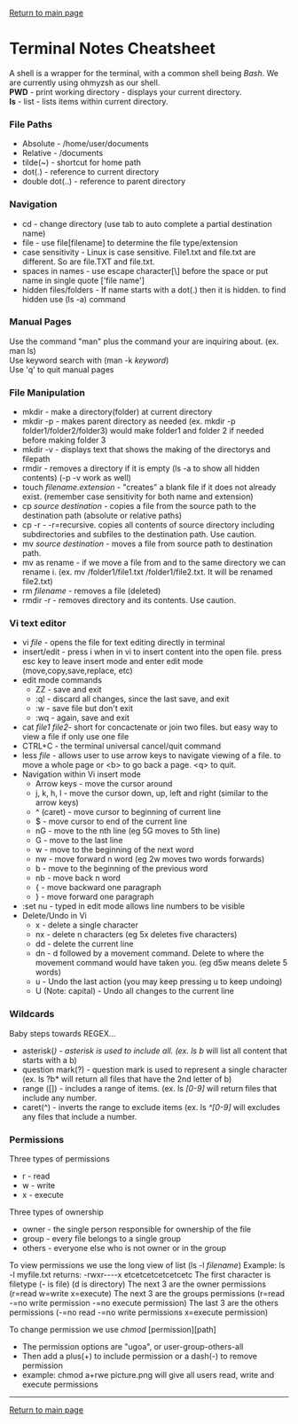 [Return to main page](https://KrisDunning.github.io/reading-notes/)

# Terminal Notes Cheatsheet  

A shell is a wrapper for the terminal, with a common shell being *Bash*. We are currently using ohmyzsh as our shell.  
**PWD** - print working directory - displays your current directory.  
**ls** - list - lists items within current directory. 

### File Paths

- Absolute - /home/user/documents  
- Relative - /documents  
- tilde(~) - shortcut for home path  
- dot(.) - reference to current directory  
- double dot(..) - reference to parent directory  

### Navigation

- cd - change directory (use tab to auto complete a partial destination name)
- file - use file\[filename] to determine the file type/extension
- case sensitivity - Linux is case sensitive. File1.txt and file.txt are different. So are file.TXT and file.txt.
- spaces in names - use escape character\[\\] before the space or put name in single quote \['file name']
- hidden files/folders - If name starts with a dot(.) then it is hidden. to find hidden use (ls -a) command

### Manual Pages

Use the command "man" plus the command your are inquiring about. (ex. man ls)  
Use keyword search with (man -k *keyword*)  
Use 'q' to quit manual pages  

### File Manipulation

- mkdir - make a directory(folder) at current directory
- mkdir -p - makes parent directory as needed (ex. mkdir -p folder1/folder2/folder3) would make folder1 and folder 2 if needed before making folder 3
- mkdir -v - displays text that shows the making of the directorys and filepath
- rmdir - removes a directory if it is empty (ls -a to show all hidden contents) (-p -v work as well)
- touch *filename.extension* - "creates" a blank file if it does not already exist. (remember case sensitivity for both name and extension)
- cp *source* *destination* - copies a file from the source path to the destination path (absolute or relative paths)
- cp -r - -r=recursive. copies all contents of source directory including subdirectories and subfiles to the destination path. Use caution. 
- mv *source* *destination* - moves a file from source path to destination path.
- mv as rename - if we move a file from and to the same directory we can rename i. (ex. mv /folder1/file1.txt /folder1/file2.txt. It will be renamed file2.txt)
- rm *filename* - removes a file (deleted)
- rmdir -r - removes directory and its contents. Use caution.

### Vi text editor

- vi *file* - opens the file for text editing directly in terminal
- insert/edit - press i when in vi to insert content into the open file. press esc key to leave insert mode and enter edit mode (move,copy,save,replace, etc)
- edit mode commands
  - ZZ - save and exit
  - :q! - discard all changes, since the last save, and exit
  - :w - save file but don't exit
  - :wq - again, save and exit
- cat *file1* *file2*- short for concactenate or join two files. but easy way to view a file if only use one file
- CTRL+C - the terminal universal cancel/quit command
- less *file* - allows user to use arrow keys to navigate viewing of a file. <spacebar> to move a whole page or \<b> to go back a page. \<q> to quit.
- Navigation within Vi insert mode
  - Arrow keys - move the cursor around
  - j, k, h, l - move the cursor down, up, left and right (similar to the arrow keys)
  - ^ (caret) - move cursor to beginning of current line
  - $ - move cursor to end of the current line
  - nG - move to the nth line (eg 5G moves to 5th line)
  - G - move to the last line
  - w - move to the beginning of the next word
  - nw - move forward n word (eg 2w moves two words forwards)
  - b - move to the beginning of the previous word
  - nb - move back n word
  - { - move backward one paragraph
  - } - move forward one paragraph
- :set nu - typed in edit mode allows line numbers to be visible
- Delete/Undo in Vi
  - x - delete a single character
  - nx - delete n characters (eg 5x deletes five characters)
  - dd - delete the current line
  - dn - d followed by a movement command. Delete to where the movement command would have taken you. (eg d5w means delete 5 words)
  - u - Undo the last action (you may keep pressing u to keep undoing)
  - U (Note: capital) - Undo all changes to the current line

### Wildcards

Baby steps towards REGEX...

- asterisk(*) - asterisk is used to include all. (ex. ls b* will list all content that starts with a b)
- question mark(?) - question mark is used to represent a single character (ex. ls ?b* will return all files that have the 2nd letter of b)
- range ([]) - includes a range of items. (ex. ls *[0-9]* will return files that include any number.
- caret(^) - inverts the range to exclude items (ex. ls *^[0-9]* will excludes any files that include a number.
  
### Permissions

Three types of permissions
  - r - read
  - w - write
  - x - execute  
  
Three types of ownership
  - owner - the single person responsible for ownership of the file
  - group - every file belongs to a single group
  - others - everyone else who is not owner or in the group
  
To view permissions we use the long view of list (ls -l *filename*)
  Example: ls -l myfile.txt 
  returns: -rwxr----x etcetcetcetcetcetc
  The first character is filetype (- is file) (d is directory)
  The next 3 are the owner permissions (r=read w=write x=execute)
  The next 3 are the groups permissions (r=read -=no write permission -=no execute permission)
  The last 3 are the others permissions (-=no read -=no write permissions x=execute permission)
  
To change permission we use *chmod* [permission][path]
  - The permission options are "ugoa", or user-group-others-all
  - Then add a plus(+) to include permission or a dash(-) to remove permission
  - example: chmod a+rwe picture.png will give all users read, write and execute permissions

  *********
  
[Return to main page](https://KrisDunning.github.io/reading-notes/)